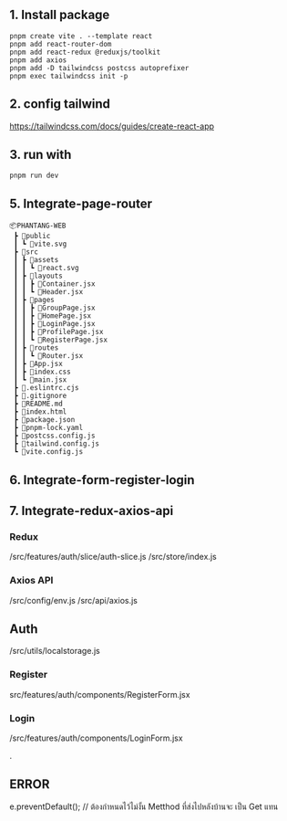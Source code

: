 ## 1. Install package
```
pnpm create vite . --template react 
pnpm add react-router-dom
pnpm add react-redux @reduxjs/toolkit
pnpm add axios
pnpm add -D tailwindcss postcss autoprefixer
pnpm exec tailwindcss init -p
```
## 2. config tailwind  

https://tailwindcss.com/docs/guides/create-react-app  

## 3. run with 
```
pnpm run dev
```

## 5. Integrate-page-router
```
📦PHANTANG-WEB
 ┣ 📂public
 ┃ ┗ 📜vite.svg
 ┣ 📂src
 ┃ ┣ 📂assets
 ┃ ┃ ┗ 📜react.svg
 ┃ ┣ 📂layouts
 ┃ ┃ ┣ 📜Container.jsx
 ┃ ┃ ┗ 📜Header.jsx
 ┃ ┣ 📂pages
 ┃ ┃ ┣ 📜GroupPage.jsx
 ┃ ┃ ┣ 📜HomePage.jsx
 ┃ ┃ ┣ 📜LoginPage.jsx
 ┃ ┃ ┣ 📜ProfilePage.jsx
 ┃ ┃ ┗ 📜RegisterPage.jsx
 ┃ ┣ 📂routes
 ┃ ┃ ┗ 📜Router.jsx
 ┃ ┣ 📜App.jsx
 ┃ ┣ 📜index.css
 ┃ ┗ 📜main.jsx
 ┣ 📜.eslintrc.cjs
 ┣ 📜.gitignore
 ┣ 📜README.md
 ┣ 📜index.html
 ┣ 📜package.json
 ┣ 📜pnpm-lock.yaml
 ┣ 📜postcss.config.js
 ┣ 📜tailwind.config.js
 ┗ 📜vite.config.js
 ```
 ## 6. Integrate-form-register-login  


 ## 7. Integrate-redux-axios-api 

 ### Redux
/src/features/auth/slice/auth-slice.js
/src/store/index.js

### Axios API

/src/config/env.js
/src/api/axios.js
## Auth
/src/utils/localstorage.js

### Register
src/features/auth/components/RegisterForm.jsx

### Login
/src/features/auth/components/LoginForm.jsx

.





## ERROR
e.preventDefault();  // ต้องกำหนดไว้ไม่งั้น Metthod ที่ส่งไปหลังบ้านจะ เป็น Get แทน